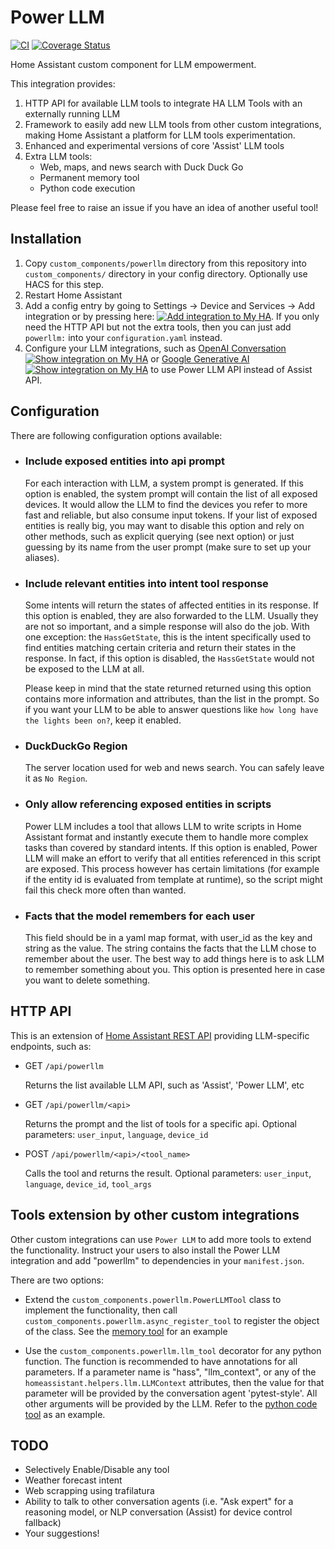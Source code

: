# Power LLM
[![CI](https://github.com/Shulyaka/powerllm/actions/workflows/powerllm.yml/badge.svg?branch=master)](https://github.com/Shulyaka/powerllm/actions/workflows/powerllm.yml)
[![Coverage Status](https://coveralls.io/repos/github/Shulyaka/powerllm/badge.svg?branch=master)](https://coveralls.io/github/Shulyaka/powerllm?branch=master)

Home Assistant custom component for LLM empowerment.

This integration provides:

1. HTTP API for available LLM tools to integrate HA LLM Tools with an externally running LLM
2. Framework to easily add new LLM tools from other custom integrations, making Home Assistant a platform for LLM tools experimentation.
3. Enhanced and experimental versions of core 'Assist' LLM tools
4. Extra LLM tools:
   * Web, maps, and news search with Duck Duck Go
   * Permanent memory tool
   * Python code execution

Please feel free to raise an issue if you have an idea of another useful tool!

## Installation

1. Copy `custom_components/powerllm` directory from this repository into `custom_components/` directory in your config directory. Optionally use HACS for this step.
2. Restart Home Assistant
3. Add a config entry by going to Settings -> Device and Services -> Add integration or by pressing here: [![Add integration to My HA](https://my.home-assistant.io/badges/config_flow_start.svg)](https://my.home-assistant.io/redirect/config_flow_start/?domain=powerllm). If you only need the HTTP API but not the extra tools, then you can just add `powerllm:` into your `configuration.yaml` instead.
4. Configure your LLM integrations, such as [OpenAI Conversation](https://www.home-assistant.io/integrations/openai_conversation/) [![Show integration on My HA](https://my.home-assistant.io/badges/integration.svg)](https://my.home-assistant.io/redirect/integration/?domain=openai_conversation) or [Google Generative AI](https://www.home-assistant.io/integrations/google_generative_ai_conversation/) [![Show integration on My HA](https://my.home-assistant.io/badges/integration.svg)](https://my.home-assistant.io/redirect/integration/?domain=google_generative_ai_conversation) to use Power LLM API instead of Assist API.

## Configuration

There are following configuration options available:

* ### Include exposed entities into api prompt
  For each interaction with LLM, a system prompt is generated. If this option is enabled, the system prompt will contain the list of all exposed devices. It would allow the LLM to find the devices you refer to more fast and reliable, but also consume input tokens. If your list of exposed entities is really big, you may want to disable this option and rely on other methods, such as explicit querying (see next option) or just guessing by its name from the user prompt (make sure to set up your aliases).

* ### Include relevant entities into intent tool response
  Some intents will return the states of affected entities in its response. If this option is enabled, they are also forwarded to the LLM. Usually they are not so important, and a simple response will also do the job. With one exception: the `HassGetState`, this is the intent specifically used to find entities matching certain criteria and return their states in the response. In fact, if this option is disabled, the `HassGetState` would not be exposed to the LLM at all.

  Please keep in mind that the state returned returned using this option contains more information and attributes, than the list in the prompt. So if you want your LLM to be able to answer questions like `how long have the lights been on?`, keep it enabled.

* ### DuckDuckGo Region
  The server location used for web and news search. You can safely leave it as `No Region`.

* ### Only allow referencing exposed entities in scripts
  Power LLM includes a tool that allows LLM to write scripts in Home Assistant format and instantly execute them to handle more complex tasks than covered by standard intents. If this option is enabled, Power LLM will make an effort to verify that all entities referenced in this script are exposed. This process however has certain limitations (for example if the entity id is evaluated from template at runtime), so the script might fail this check more often than wanted.

* ### Facts that the model remembers for each user
  This field should be in a yaml map format, with user_id as the key and string as the value. The string contains the facts that the LLM chose to remember about the user. The best way to add things here is to ask LLM to remember something about you. This option is presented here in case you want to delete something.

## HTTP API

This is an extension of [Home Assistant REST API](https://developers.home-assistant.io/docs/api/rest/) providing LLM-specific endpoints, such as:

* GET `/api/powerllm`

  Returns the list available LLM API, such as 'Assist', 'Power LLM', etc

* GET `/api/powerllm/<api>`

  Returns the prompt and the list of tools for a specific api. Optional parameters: `user_input`, `language`, `device_id`

* POST `/api/powerllm/<api>/<tool_name>`

  Calls the tool and returns the result. Optional parameters: `user_input`, `language`, `device_id`, `tool_args`

## Tools extension by other custom integrations

Other custom integrations can use `Power LLM` to add more tools to extend the functionality. Instruct your users to also install the Power LLM integration and add "powerllm" to dependencies in your `manifest.json`.

There are two options:

* Extend the `custom_components.powerllm.PowerLLMTool` class to implement the functionality, then call `custom_components.powerllm.async_register_tool` to register the object of the class. See the [memory tool](https://github.com/Shulyaka/powerllm/blob/master/custom_components/powerllm/tools/memory.py) for an example

* Use the `custom_components.powerllm.llm_tool` decorator for any python function. The function is recommended to have annotations for all parameters. If a parameter name is "hass", "llm_context", or any of the `homeassistant.helpers.llm.LLMContext` attributes, then the value for that parameter will be provided by the conversation agent 'pytest-style'. All other arguments will be provided by the LLM. Refer to the [python code tool](https://github.com/Shulyaka/powerllm/blob/master/custom_components/powerllm/tools/python_code.py) as an example.

## TODO

* Selectively Enable/Disable any tool
* Weather forecast intent
* Web scrapping using trafilatura
* Ability to talk to other conversation agents (i.e. "Ask expert" for a reasoning model, or NLP conversation (Assist) for device control fallback)
* Your suggestions!
